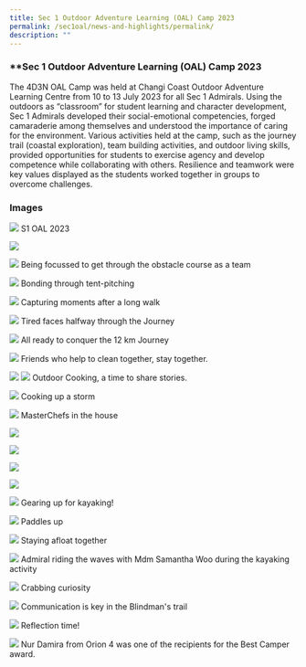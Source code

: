 ```yaml
---
title: Sec 1 Outdoor Adventure Learning (OAL) Camp 2023
permalink: /sec1oal/news-and-highlights/permalink/
description: ""
---
```

###  **Sec 1 Outdoor Adventure Learning (OAL) Camp 2023

The 4D3N OAL Camp was held at Changi Coast Outdoor Adventure Learning Centre from 10 to 13 July 2023 for all Sec 1 Admirals. Using the outdoors as “classroom” for student learning and character development, Sec 1 Admirals developed their social-emotional competencies, forged camaraderie among themselves and understood the importance of caring for the environment. Various activities held at the camp, such as the journey trail (coastal exploration), team building activities, and outdoor living skills, provided opportunities for students to exercise agency and develop competence while collaborating with others. Resilience and teamwork were key values displayed as the students worked together in groups to overcome challenges.

### Images
![](/images/2023/Sec1oal/oal_001.jpg)
S1 OAL 2023

![](/images/2023/Sec1oal/oal_002.jpg)

![](/images/2023/Sec1oal/oal_003.jpg)
Being focussed to get through the obstacle course as a team

![](/images/2023/Sec1oal/oal_004.jpg)
Bonding through tent-pitching

![](/images/2023/Sec1oal/oal_004a.jpg)
Capturing moments after a long walk

![](/images/2023/Sec1oal/oal_005.jpeg)
Tired faces halfway through the Journey

![](/images/2023/Sec1oal/oal_006.jpg)
All ready to conquer the 12 km Journey

![](/images/2023/Sec1oal/oal_007.jpg)
Friends who help to clean together, stay together.

![](/images/2023/Sec1oal/oal_008.jpg)
![](/images/2023/Sec1oal/oal_009.jpg)
Outdoor Cooking, a time to share stories.

![](/images/2023/Sec1oal/oal_010.jpg)
Cooking up a storm

![](/images/2023/Sec1oal/oal_011.jpg)
MasterChefs in the house

![](/images/2023/Sec1oal/oal_012.jpg)

![](/images/2023/Sec1oal/oal_013.jpg)

![](/images/2023/Sec1oal/oal_014.jpg)

![](/images/2023/Sec1oal/oal_015.jpg)

![](/images/2023/Sec1oal/oal_016.jpg)
Gearing up for kayaking!

![](/images/2023/Sec1oal/oal_017.jpg)
Paddles up

![](/images/2023/Sec1oal/oal_018.jpg)
Staying afloat together

![](/images/2023/Sec1oal/oal_019.jpg)
Admiral riding the waves with Mdm Samantha Woo during the kayaking activity

![](/images/2023/Sec1oal/oal_020.jpg)
Crabbing curiosity

![](/images/2023/Sec1oal/oal_021.jpg)
Communication is key in the Blindman's trail

![](/images/2023/Sec1oal/oal_022.jpg)
Reflection time!

![](/images/2023/Sec1oal/oal_23.jpg)
Nur Damira from Orion 4 was one of the recipients for the Best Camper award.